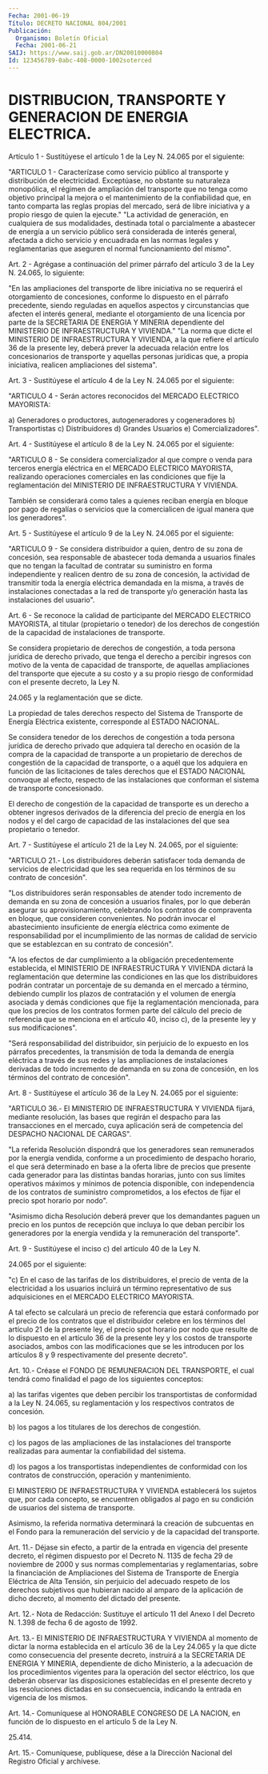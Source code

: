 ```yaml
---
Fecha: 2001-06-19
Título: DECRETO NACIONAL 804/2001
Publicación:
  Organismo: Boletín Oficial
  Fecha: 2001-06-21
SAIJ: https://www.saij.gob.ar/DN20010000804
Id: 123456789-0abc-408-0000-1002soterced
---
```

# DISTRIBUCION, TRANSPORTE Y GENERACION DE ENERGIA ELECTRICA.

<a id="1"></a>
Artículo 1 - Sustitúyese el artículo  1  de  la Ley N. 24.065 por el siguiente:

"ARTICULO  1 - Caracterízase como servicio  público  al transporte y distribución de electricidad. Exceptúase, no obstante  su  naturaleza monopólica, el régimen de ampliación del transporte que no tenga como objetivo principal la mejora o el mantenimiento de la confiabilidad que, en tanto comparta las reglas propias del mercado, será de libre iniciativa y a propio riesgo  de quien la ejecute." "La actividad de generación, en cualquiera de sus modalidades, destinada total o parcialmente a abastecer de energía a  un  servicio público  será  considerada de interés  general,  afectada  a dicho servicio y encuadrada  en  las normas legales y reglamentarias que aseguren el normal funcionamiento del mismo".

<a id="2"></a>
Art. 2 - Agrégase a continuación  del primer párrafo del artículo 3 de  la  Ley  N. 24.065,  lo  siguiente:

"En  las  ampliaciones  del transporte de libre iniciativa  no  se requerirá el otorgamiento de concesiones, conforme lo dispuesto en el párrafo precedente, siendo reguladas  en  aquellos aspectos y circunstancias  que  afecten  el interés general, mediante el otorgamiento de una licencia por parte de la SECRETARIA DE ENERGIA Y MINERIA dependiente del MINISTERIO DE INFRAESTRUCTURA  Y  VIVIENDA." "La norma que dicte el MINISTERIO DE INFRAESTRUCTURA Y VIVIENDA,  a la que refiere el artículo 36 de la presente ley, deberá prever  la adecuada relación  entre  los concesionarios de transporte y aquellas personas jurídicas que, a propia   iniciativa,  realicen ampliaciones del sistema".

<a id="3"></a>
Art.  3  -  Sustitúyese  el artículo  4  de la Ley N. 24.065 por el siguiente:

"ARTICULO 4 -  Serán  actores  reconocidos  del  MERCADO ELECTRICO MAYORISTA:

a) Generadores o productores,  autogeneradores y  cogeneradores b) Transportistas c) Distribuidores d) Grandes Usuarios e) Comercializadores".

<a id="4"></a>
Art.  4  - Sustitúyese el artículo 8 de la  Ley  N.  24.065  por  el siguiente:

"ARTICULO 8 - Se considera comercializador al que compre o venda para terceros energía  eléctrica  en el MERCADO ELECTRICO MAYORISTA, realizando operaciones comerciales  en  las  condiciones que  fije la reglamentación  del MINISTERIO DE INFRAESTRUCTURA  Y VIVIENDA.

También se considerará como tales  a  quienes  reciban  energía  en bloque  por  pago  de  regalías o servicios que la comercialicen de igual manera que los generadores".

<a id="5"></a>
Art. 5 - Sustitúyese el  artículo  9  de  la  Ley N. 24.065 por el siguiente:

"ARTICULO 9 - Se considera distribuidor a quien,  dentro de su zona de concesión, sea responsable de abastecer toda demanda a usuarios finales  que  no  tengan  la  facultad  de contratar su suministro en forma independiente y realicen dentro de  su  zona de concesión, la  actividad  de  transmitir toda la energía eléctrica demandada en la misma, a través  de  instalaciones  conectadas a la red de transporte  y/o  generación  hasta  las instalaciones  del usuario".

<a id="6"></a>
Art.  6  -  Se  reconoce  la  calidad de participante  del MERCADO ELECTRICO MAYORISTA, al titular  (propietario  o  tenedor)  de  los derechos   de  congestión  de  la  capacidad  de  instalaciones  de transporte.

Se considera  propietario de derechos de congestión, a toda persona jurídica de derecho  privado,  que  tenga  el  derecho  a  percibir ingresos  con  motivo  de  la venta de capacidad de transporte,  de aquellas ampliaciones del transporte  que ejecute a su costo y a su propio riesgo de conformidad con el presente  decreto,  la Ley N.

24.065 y la reglamentación que se dicte.

La  propiedad  de tales derechos respecto del Sistema de Transporte de Energía Eléctrica  existente,  corresponde  al  ESTADO  NACIONAL.

Se  considera  tenedor de los derechos de congestión a toda persona jurídica de derecho  privado que adquiera tal derecho en ocasión de la  compra  de la capacidad  de  transporte  a  un  propietario  de derechos de congestión de la capacidad de transporte, o a aquél que los adquiera  en  función de las licitaciones de tales derechos que el ESTADO NACIONAL convoque al efecto, respecto de las instalaciones que conforman  el  sistema de transporte concesionado.

El  derecho  de  congestión de la capacidad  de  transporte  es  un derecho a obtener ingresos derivados de la diferencia del precio de energía en los nodos y el del cargo de capacidad de las instalaciones del que sea propietario o tenedor.

<a id="7"></a>
Art. 7 - Sustitúyese  el  artículo  21 de la Ley N. 24.065, por el siguiente:

"ARTICULO  21.- Los distribuidores  deberán  satisfacer toda demanda de servicios  de electricidad que les sea requerida en los términos de su contrato de concesión".

"Los distribuidores serán responsables  de  atender todo incremento de demanda en su zona de concesión a usuarios  finales,  por lo que deberán asegurar su aprovisionamiento, celebrando los contratos  de compraventa  en  bloque,  que  consideren  convenientes.  No podrán invocar  el  abastecimiento insuficiente de energía eléctrica  como eximente de responsabilidad  por el incumplimiento de las normas de calidad de servicio que se establezcan en su contrato de concesión".

"A los efectos de dar cumplimiento  a la obligación precedentemente establecida, el MINISTERIO DE INFRAESTRUCTURA Y VIVIENDA dictará la reglamentación  que  determine  las  condiciones  en  las  que  los distribuidores podrán contratar un porcentaje  de  su demanda en el mercado a término, debiendo cumplir los plazos de contratación y el volumen  de  energía  asociada  y  demás  condiciones que  fije  la reglamentación mencionada, para que los precios  de  los  contratos formen  parte  del cálculo del precio de referencia que se menciona en el artículo 40, inciso c), de la presente ley y sus modificaciones".

"Será  responsabilidad   del  distribuidor,  sin  perjuicio  de  lo expuesto en los párrafos  precedentes,  la  transmisión  de toda la demanda de energía eléctrica a través de sus redes y las ampliaciones  de  instalaciones  derivadas  de  todo incremento  de demanda en su zona de concesión, en los términos  del  contrato  de concesión".

<a id="8"></a>
Art.  8  -  Sustitúyese  el  artículo 36 de la Ley N. 24.065 por el siguiente:

"ARTICULO  36.-  El  MINISTERIO  DE  INFRAESTRUCTURA  Y VIVIENDA fijará, mediante resolución,  las  bases  que  regirán  el despacho para las transacciones en el mercado, cuya aplicación será de competencia del DESPACHO NACIONAL DE CARGAS".

"La    referida  Resolución  dispondrá  que  los  generadores  sean remunerados  por la energía vendida, conforme a un procedimiento de despacho horario, el que será determinado en base a la oferta libre de precios que  presente  cada  generador para las distintas bandas horarias, junto con sus límites operativos  máximos  y  mínimos  de potencia    disponible,  con  independencia  de  los  contratos  de suministro comprometidos,  a  los  efectos  de fijar el precio spot horario por nodo".

"Asimismo dicha Resolución deberá prever que los demandantes paguen un  precio  en  los puntos de recepción que incluya  lo  que  deban percibir los generadores  por  la energía vendida y la remuneración del transporte".

<a id="9"></a>
Art. 9 - Sustitúyese el inciso c)  del  artículo  40 de la Ley N.

24.065  por  el  siguiente:

"c)  En  el  caso de las tarifas  de  los distribuidores, el precio de  venta  de la  electricidad  a  los usuarios incluirá un término representativo de sus adquisiciones en el MERCADO ELECTRICO MAYORISTA.

A  tal  efecto  se  calculará  un precio de referencia  que  estará conformado  por  el precio de los  contratos  que  el  distribuidor celebre en los términos  del  artículo  21  de  la presente ley, el precio  spot  horario  por nodo que resulte de lo dispuesto  en  el artículo  36  de  la  presente  ley  y  los  costos  de  transporte asociados, ambos con las  modificaciones  que se les introducen por los  artículos  8  y  9  respectivamente  del  presente    decreto".

<a id="10"></a>
Art.  10.- Créase el FONDO DE REMUNERACION DEL TRANSPORTE, el  cual tendrá  como  finalidad el pago de los siguientes conceptos:

a) las tarifas vigentes que  deben  percibir  los  transportistas de conformidad a la Ley N. 24.065,  su reglamentación y los respectivos contratos de concesión.

b)  los  pagos  a  los  titulares  de los  derechos  de  congestión.

c)  los  pagos  de  las  ampliaciones  de   las  instalaciones  del transporte  realizadas para aumentar la confiabilidad  del  sistema.

d) los pagos a los transportistas independientes de conformidad con los  contratos   de  construcción,  operación  y  mantenimiento.

El MINISTERIO DE INFRAESTRUCTURA Y VIVIENDA establecerá los sujetos que, por cada  concepto,  se  encuentren  obligados  al  pago en su condición de usuarios del sistema de transporte.

Asimismo,    la  referida  normativa  determinará  la  creación  de subcuentas en  el  Fondo  para la remuneración del servicio y de la capacidad del transporte.

<a id="11"></a>
Art. 11.- Déjase sin efecto, a partir de la entrada en vigencia del presente decreto, el régimen dispuesto  por  el  Decreto N. 1135 de fecha  29  de  noviembre  de  2000  y sus normas complementarias  y reglamentarias, sobre la financiación  de  Ampliaciones del Sistema de Transporte de Energía Eléctrica de Alta Tensión,  sin  perjuicio del adecuado respeto de los derechos subjetivos que hubieran nacido al amparo de la aplicación de dicho decreto, al momento del dictado del presente.

<a id="12"></a>
Art. 12.- Nota de Redacción: Sustituye el artículo 11 del Anexo I del Decreto N. 1.398 de  fecha 6 de agosto de 1992.

<a id="13"></a>
Art. 13.- El MINISTERIO DE INFRAESTRUCTURA Y VIVIENDA al momento de dictar la norma establecida en el artículo 36 de la Ley 24.065 y la que dicte como consecuencia  del  presente  decreto, instruirá a la SECRETARIA DE ENERGIA Y MINERIA, dependiente de dicho Ministerio, a la adecuación de los procedimientos vigentes  para la operación del sector  eléctrico,  los  que  deberán  observar  las  disposiciones establecidas en el presente decreto y las resoluciones  dictadas en su  consecuencia,  indicando  la entrada en vigencia de los  mismos.

<a id="14"></a>
Art. 14.- Comuníquese  al  HONORABLE  CONGRESO  DE  LA  NACION,  en función  de  lo  dispuesto  en  el  artículo  5 de la Ley N.

25.414.

<a id="15"></a>
Art. 15.- Comuníquese, publíquese, dése a la Dirección Nacional del Registro Oficial y archívese.